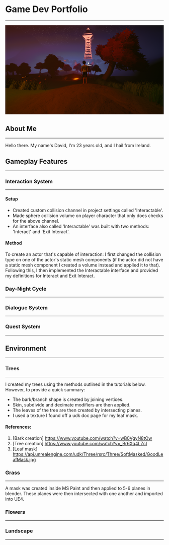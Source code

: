 # Game Dev Portfolio
--------------------
![Night time scene](/images/nighttower.png)

## About Me
-----------
Hello there. My name's David, I'm 23 years old, and I hail from Ireland. 

## Gameplay Features
--------------------

### Interaction System
--------------------
#### Setup

* Created custom collision channel in project settings called 'Interactable'.
* Made sphere collision volume on player character that only does checks for the above channel.
* An interface also called 'Interactable' was built with two methods: 'Interact' and 'Exit Interact'.

#### Method

To create an actor that's capable of interaction: I first changed the collision type on one of the actor's static mesh components (if the actor did not have a static mesh component I created a volume instead and applied it to that). Following this, I then implemented the Interactable interface and provided my definitions for Interact and Exit Interact.

### Day-Night Cycle
--------------------

### Dialogue System
--------------------

### Quest System
--------------------

## Environment
--------------

### Trees
--------------
I created my trees using the methods outlined in the tutorials below. However, to provide a quick summary: 
* The bark/branch shape is created by joining vertices. 
* Skin, subdivide and decimate modifiers are then applied. 
* The leaves of the tree are then created by intersecting planes. 
* I used a texture I found off a udk doc page for my leaf mask.

#### References:

1. [Bark creation] https://www.youtube.com/watch?v=wB0VgyN8tOw
1. [Tree creation] https://www.youtube.com/watch?v=_Br6Xq4LZcI
1. [Leaf mask] https://api.unrealengine.com/udk/Three/rsrc/Three/SoftMasked/GoodLeafMask.jpg

### Grass
--------------
A mask was created inside MS Paint and then applied to 5-6 planes in blender. These planes were then intersected with one another and imported into UE4.

### Flowers
--------------

### Landscape
--------------
